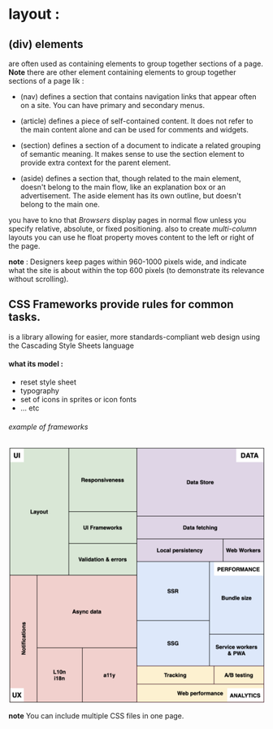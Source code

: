# layout :



## (div) elements 
 are often used as containing elements to group together sections of a page.
 **Note** 
 there are other element containing elements to group together sections of a page lik :

 *  (nav) defines a section that contains navigation links that appear often on a site. You can have primary and secondary menus. 

 * (article) defines a piece of self-contained content. It does not refer to the main content alone and can be used for comments and widgets.

 * (section) defines a section of a document to indicate a related grouping of semantic meaning. It makes sense to use the section element to provide extra context for the parent element.

 *  (aside) defines a section that, though related to the main element, doesn't belong to the main flow, like an explanation box or an advertisement. The aside element has its own outline, but doesn't belong to the main one.

 you have to kno that *Browsers* display pages in normal flow unless you specify relative, absolute, or fixed positioning. also  to create *multi-column* layouts you can use he float property moves content to the left or right of the page. 


 **note** : Designers keep pages within 960-1000 pixels wide, and indicate what the site is about within the top 600 pixels (to demonstrate its relevance without scrolling).

 ##  CSS Frameworks provide rules for common tasks.

 is a library allowing for easier, more standards-compliant web design using the Cascading Style Sheets language

#### what its model :

* reset style sheet 
* typography 
* set of icons in sprites or icon fonts 
* ... etc 

###### example of frameworks 
![Image of example](frame.png)

**note** You can include multiple CSS files in one page.

